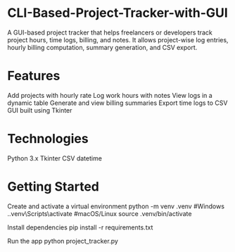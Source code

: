 # CLI-Based-Project-Tracker-with-GUI
A GUI-based project tracker that helps freelancers or developers track project hours, time logs, billing, and notes. It allows project-wise log entries, hourly billing computation, summary generation, and CSV export.

# Features
Add projects with hourly rate
Log work hours with notes
View logs in a dynamic table
Generate and view billing summaries
Export time logs to CSV
GUI built using Tkinter

# Technologies
Python 3.x
Tkinter
CSV
datetime

# Getting Started
Create and activate a virtual environment
python -m venv .venv
#Windows
.\.venv\Scripts\activate
#macOS/Linux
source .venv/bin/activate

Install dependencies
pip install -r requirements.txt

Run the app
python project_tracker.py

